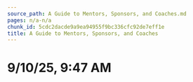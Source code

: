 ```yaml
---
source_path: A Guide to Mentors, Sponsors, and Coaches.md
pages: n/a-n/a
chunk_id: 5cdc2dacde9a9ea94955f9bc336cfc92de7eff1e
title: A Guide to Mentors, Sponsors, and Coaches
---
```

# 9/10/25, 9:47 AM
